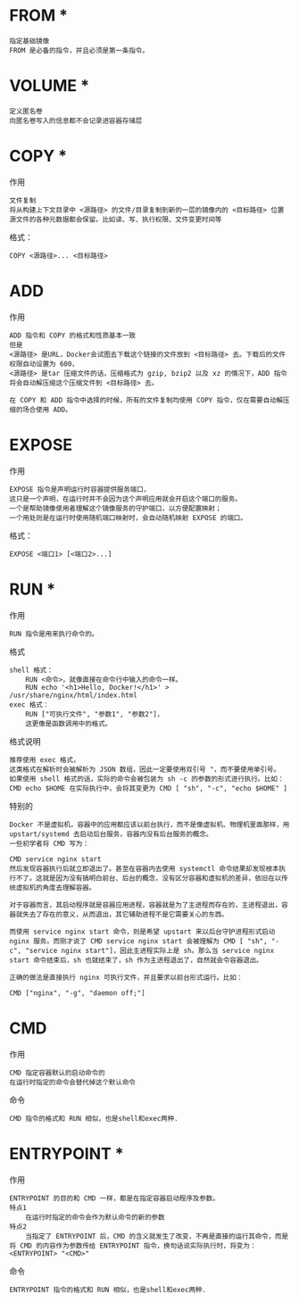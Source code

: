 


# FROM *

	指定基础镜像
	FROM 是必备的指令，并且必须是第一条指令。

# VOLUME *

    定义匿名卷
    向匿名卷写入的信息都不会记录进容器存储层
    
    
# COPY *

作用

    文件复制
    将从构建上下文目录中 <源路径> 的文件/目录复制到新的一层的镜像内的 <目标路径> 位置
    源文件的各种元数据都会保留。比如读、写、执行权限、文件变更时间等
    
格式：

    COPY <源路径>... <目标路径>
    


    
    
# ADD

作用 
    
    ADD 指令和 COPY 的格式和性质基本一致
    但是
    <源路径> 是URL，Docker会试图去下载这个链接的文件放到 <目标路径> 去。下载后的文件权限自动设置为 600，
    <源路径> 是tar 压缩文件的话，压缩格式为 gzip, bzip2 以及 xz 的情况下，ADD 指令将会自动解压缩这个压缩文件到 <目标路径> 去。

    在 COPY 和 ADD 指令中选择的时候，所有的文件复制均使用 COPY 指令，仅在需要自动解压缩的场合使用 ADD。

# EXPOSE


作用

    EXPOSE 指令是声明运行时容器提供服务端口，
    这只是一个声明，在运行时并不会因为这个声明应用就会开启这个端口的服务。
    一个是帮助镜像使用者理解这个镜像服务的守护端口，以方便配置映射；
    一个用处则是在运行时使用随机端口映射时，会自动随机映射 EXPOSE 的端口。    
    
格式：

    EXPOSE <端口1> [<端口2>...]
    



  

# RUN *

作用

	RUN 指令是用来执行命令的。

格式

    shell 格式：
        RUN <命令>，就像直接在命令行中输入的命令一样。
        RUN echo '<h1>Hello, Docker!</h1>' > /usr/share/nginx/html/index.html
    exec 格式：
        RUN ["可执行文件", "参数1", "参数2"]，
        这更像是函数调用中的格式。

格式说明

    推荐使用 exec 格式，
    这类格式在解析时会被解析为 JSON 数组，因此一定要使用双引号 "，而不要使用单引号。
    如果使用 shell 格式的话，实际的命令会被包装为 sh -c 的参数的形式进行执行。比如：
    CMD echo $HOME 在实际执行中，会将其变更为 CMD [ "sh", "-c", "echo $HOME" ]

特别的

    Docker 不是虚拟机，容器中的应用都应该以前台执行，而不是像虚拟机、物理机里面那样，用 upstart/systemd 去启动后台服务，容器内没有后台服务的概念。
    一些初学者将 CMD 写为：
    
    CMD service nginx start
    然后发现容器执行后就立即退出了。甚至在容器内去使用 systemctl 命令结果却发现根本执行不了。这就是因为没有搞明白前台、后台的概念，没有区分容器和虚拟机的差异，依旧在以传统虚拟机的角度去理解容器。
    
    对于容器而言，其启动程序就是容器应用进程，容器就是为了主进程而存在的，主进程退出，容器就失去了存在的意义，从而退出，其它辅助进程不是它需要关心的东西。
    
    而使用 service nginx start 命令，则是希望 upstart 来以后台守护进程形式启动 nginx 服务。而刚才说了 CMD service nginx start 会被理解为 CMD [ "sh", "-c", "service nginx start"]，因此主进程实际上是 sh。那么当 service nginx start 命令结束后，sh 也就结束了，sh 作为主进程退出了，自然就会令容器退出。
    
    正确的做法是直接执行 nginx 可执行文件，并且要求以前台形式运行。比如：
    
    CMD ["nginx", "-g", "daemon off;"]    

# CMD

作用
    
    CMD 指定容器默认的启动命令的
    在运行时指定的命令会替代掉这个默认命令

命令

    CMD 指令的格式和 RUN 相似，也是shell和exec两种.
    

# ENTRYPOINT *

作用

    ENTRYPOINT 的目的和 CMD 一样，都是在指定容器启动程序及参数。
    特点1
        在运行时指定的命令会作为默认命令的新的参数
    特点2    
        当指定了 ENTRYPOINT 后，CMD 的含义就发生了改变，不再是直接的运行其命令，而是将 CMD 的内容作为参数传给 ENTRYPOINT 指令，换句话说实际执行时，将变为：<ENTRYPOINT> "<CMD>"

命令

    ENTRYPOINT 指令的格式和 RUN 相似，也是shell和exec两种.


